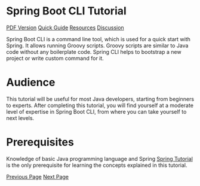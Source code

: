 # Spring Boot CLI Tutorial
[PDF Version](../springbootcli/springbootcli_pdf_version.md)
[Quick Guide](../springbootcli/springbootcli_quick_guide.md)
[Resources](../springbootcli/springbootcli_useful_resources.md)
[Discussion](../springbootcli/springbootcli_discussion.md)

Spring Boot CLI is a command line tool, which is used for a quick start with Spring. It allows running Groovy scripts. Groovy scripts are similar to Java code without any boilerplate code. Spring CLI helps to bootstrap a new project or write custom command for it.

# Audience
This tutorial will be useful for most Java developers, starting from beginners to experts. After completing this tutorial, you will find yourself at a moderate level of expertise in Spring Boot CLI, from where you can take yourself to next levels.

# Prerequisites
Knowledge of basic Java programming language and Spring [Spring Tutorial](/spring/index.htm)  is the only prerequisite for learning the concepts explained in this tutorial.


[Previous Page](../springbootcli/index.md) [Next Page](../springbootcli/springbootcli_overview.md) 
